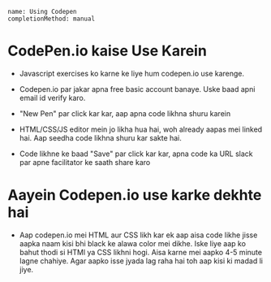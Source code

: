 ```ngMeta
name: Using Codepen
completionMethod: manual
```

# CodePen.io kaise Use Karein

- Javascript exercises ko karne ke liye hum codepen.io use karenge.

- Codepen.io par jakar apna free basic account banaye. Uske baad apni email id verify karo.
 
- "New Pen" par click kar kar, aap apna code likhna shuru karein

- HTML/CSS/JS editor mein jo likha hua hai, woh already aapas mei linked hai. Aap seedha code likhna shuru kar sakte hai.

- Code likhne ke baad "Save" par click kar kar, apna code ka URL slack par apne facilitator ke saath share karo


# Aayein Codepen.io use karke dekhte hai
- Aap codepen.io mei HTML aur CSS likh kar ek aap aisa code likhe jisse aapka naam kisi bhi black ke alawa color mei dikhe. Iske liye aap ko bahut thodi si HTMl ya CSS likhni hogi. Aisa karne mei aapko 4-5 minute lagne chahiye. Agar aapko isse jyada lag raha hai toh aap kisi ki madad li jiye.
